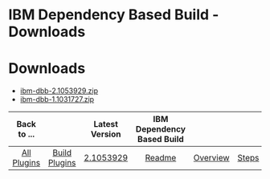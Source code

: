 
IBM Dependency Based Build - Downloads
======================================

# Downloads

- [ibm-dbb-2.1053929.zip](https://raw.githubusercontent.com/UrbanCode/IBM-UCB-PLUGINS/main/files/ibm-dbb/ibm-dbb-2.1053929.zip)
- [ibm-dbb-1.1031727.zip](https://raw.githubusercontent.com/UrbanCode/IBM-UCB-PLUGINS/main/files/ibm-dbb/ibm-dbb-1.1031727.zip)

|Back to ...||Latest Version|IBM Dependency Based Build |||
| :---: | :---: | :---: | :---: | :---: | :---: |
|[All Plugins](../../index.md)|[Build Plugins](../README.md)|[2.1053929](https://raw.githubusercontent.com/UrbanCode/IBM-UCB-PLUGINS/main/files/ibm-dbb/ibm-dbb-2.1053929.zip)|[Readme](README.md)|[Overview](overview.md)|[Steps](steps.md)|
